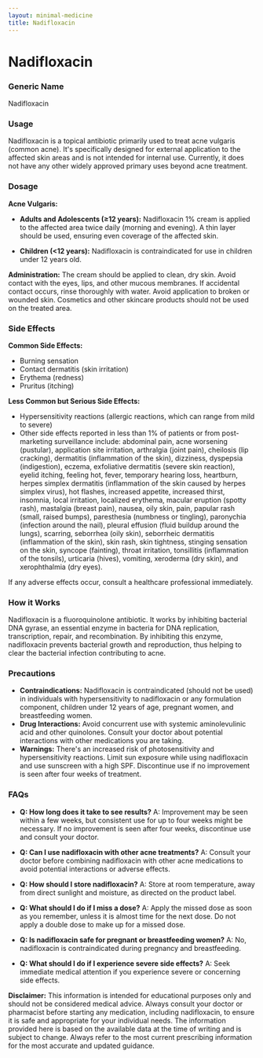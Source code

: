 ```yaml
---
layout: minimal-medicine
title: Nadifloxacin
---
```


# Nadifloxacin
### Generic Name
Nadifloxacin

### Usage
Nadifloxacin is a topical antibiotic primarily used to treat acne vulgaris (common acne).  It's specifically designed for external application to the affected skin areas and is not intended for internal use.  Currently, it does not have any other widely approved primary uses beyond acne treatment.

### Dosage
**Acne Vulgaris:**

* **Adults and Adolescents (≥12 years):**  Nadifloxacin 1% cream is applied to the affected area twice daily (morning and evening). A thin layer should be used, ensuring even coverage of the affected skin.

* **Children (<12 years):** Nadifloxacin is contraindicated for use in children under 12 years old.

**Administration:**  The cream should be applied to clean, dry skin. Avoid contact with the eyes, lips, and other mucous membranes. If accidental contact occurs, rinse thoroughly with water.  Avoid application to broken or wounded skin.  Cosmetics and other skincare products should not be used on the treated area.


### Side Effects

**Common Side Effects:**

* Burning sensation
* Contact dermatitis (skin irritation)
* Erythema (redness)
* Pruritus (itching)

**Less Common but Serious Side Effects:**

* Hypersensitivity reactions (allergic reactions, which can range from mild to severe)
* Other side effects reported in less than 1% of patients or from post-marketing surveillance include:  abdominal pain, acne worsening (pustular), application site irritation, arthralgia (joint pain), cheilosis (lip cracking), dermatitis (inflammation of the skin), dizziness, dyspepsia (indigestion), eczema, exfoliative dermatitis (severe skin reaction), eyelid itching, feeling hot, fever, temporary hearing loss, heartburn, herpes simplex dermatitis (inflammation of the skin caused by herpes simplex virus), hot flashes, increased appetite, increased thirst, insomnia, local irritation, localized erythema, macular eruption (spotty rash), mastalgia (breast pain), nausea, oily skin, pain, papular rash (small, raised bumps), paresthesia (numbness or tingling), paronychia (infection around the nail), pleural effusion (fluid buildup around the lungs), scarring, seborrhea (oily skin), seborrheic dermatitis (inflammation of the skin), skin rash, skin tightness, stinging sensation on the skin, syncope (fainting), throat irritation, tonsillitis (inflammation of the tonsils), urticaria (hives), vomiting, xeroderma (dry skin), and xerophthalmia (dry eyes).


If any adverse effects occur, consult a healthcare professional immediately.


### How it Works
Nadifloxacin is a fluoroquinolone antibiotic. It works by inhibiting bacterial DNA gyrase, an essential enzyme in bacteria for DNA replication, transcription, repair, and recombination. By inhibiting this enzyme, nadifloxacin prevents bacterial growth and reproduction, thus helping to clear the bacterial infection contributing to acne.

### Precautions

* **Contraindications:** Nadifloxacin is contraindicated (should not be used) in individuals with hypersensitivity to nadifloxacin or any formulation component, children under 12 years of age, pregnant women, and breastfeeding women.
* **Drug Interactions:** Avoid concurrent use with systemic aminolevulinic acid and other quinolones.  Consult your doctor about potential interactions with other medications you are taking.
* **Warnings:** There's an increased risk of photosensitivity and hypersensitivity reactions.  Limit sun exposure while using nadifloxacin and use sunscreen with a high SPF.  Discontinue use if no improvement is seen after four weeks of treatment.


### FAQs

* **Q: How long does it take to see results?** A:  Improvement may be seen within a few weeks, but consistent use for up to four weeks might be necessary. If no improvement is seen after four weeks, discontinue use and consult your doctor.

* **Q: Can I use nadifloxacin with other acne treatments?** A: Consult your doctor before combining nadifloxacin with other acne medications to avoid potential interactions or adverse effects.

* **Q: How should I store nadifloxacin?** A: Store at room temperature, away from direct sunlight and moisture, as directed on the product label.

* **Q: What should I do if I miss a dose?** A: Apply the missed dose as soon as you remember, unless it is almost time for the next dose. Do not apply a double dose to make up for a missed dose.

* **Q: Is nadifloxacin safe for pregnant or breastfeeding women?** A: No, nadifloxacin is contraindicated during pregnancy and breastfeeding.

* **Q: What should I do if I experience severe side effects?** A: Seek immediate medical attention if you experience severe or concerning side effects.

**Disclaimer:** This information is intended for educational purposes only and should not be considered medical advice. Always consult your doctor or pharmacist before starting any medication, including nadifloxacin, to ensure it is safe and appropriate for your individual needs.  The information provided here is based on the available data at the time of writing and is subject to change.  Always refer to the most current prescribing information for the most accurate and updated guidance.
